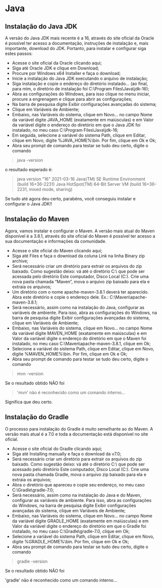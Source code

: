 # Java

## Instalação do Java JDK

A versão do Java JDK mais recente é a 16, através do site oficial da Oracle é possível ter acesso a documentação, instruções de instalação e, mais importante, download do JDK. Portanto, para instalar e configurar siga estes passos:

- Acesse o site oficial da Oracle clicando aqui;
- Siga até Oracle JDK e clique em Download;
- Procure por Windows x64 Installer e faça o download;
- Inicie a instalação do Java JDK executando o arquivo de instalação;
- Siga instalação e copie o endereço do diretório instalado… (ao final, para mim, o diretório de instalação foi C:\Program Files\Java\jdk-16);
- Abra as configurações do Windows, para isso clique no menu iniciar, procure a engrenagem e clique para abrir as configurações;
- Na barra de pesquisa digite Exibir configurações avançadas do sistema;
- Clique em Variáveis de Ambiente;
- Embaixo, nas Variáveis do sistema, clique em Novo… no campo Nome da variável digite JAVA_HOME (exatamente em maiúsculas) e em Valor da variável digite o endereço do diretório em que o Java JDK foi instalado, no meu caso C:\Program Files\Java\jdk-16;
- Em seguida, selecione a variável do sistema Path, clique em Editar, clique em Novo, digite %JAVA_HOME%\bin. Por fim, clique em Ok e Ok;
- Abra seu prompt de comando para testar se tudo deu certo, digite o comando

>java -version

o resultado esperado é:

>java version "16" 2021-03-16
>Java(TM) SE Runtime Environment (build 16+36-2231)
>Java HotSpot(TM) 64-Bit Server VM (build 16+36-2231, mixed mode, sharing)

Se tudo até agora deu certo, parabéns, você conseguiu instalar e configurar o Java JDK!!

## Instalação do Maven

Agora, vamos instalar e configurar o Maven. A versão mais atual do Maven disponível é a 3.8.1, através do site oficial do Maven é possível ter acesso a sua documentação e informações da comunidade.

- Acesse o site oficial do Maven clicando aqui;
- Siga até Files e faça o download da coluna Link na linha Binary zip archive;
- Será necessário criar um diretório para extrair os arquivos do zip baixado. Como sugestão deixo: vá até o diretório C:\ que pode ser acessada pelo diretório Este computador, Disco Local (C:). Crie uma nova pasta chamada “Maven”, mova o arquivo zip baixado para ela e extraia os arquivos;
- Um diretório com o nome apache-maven-3.8.1 deverá ter aparecido. Abra este diretório e copie o endereço dele. Ex.: C:\Maven\apache-maven-3.8.1;
- Será necessário, assim como na instalação do Java, configurar as variáveis de ambiente. Para isso, abra as configurações do Windows, na barra de pesquisa digite Exibir configurações avançadas do sistema, clique em Variáveis de Ambiente;
- Embaixo, nas Variáveis do sistema, clique em Novo… no campo Nome da variável digite MAVEN_HOME (exatamente em maiúsculas) e em Valor da variável digite o endereço do diretório em que o Maven foi instalado, no meu caso C:\Maven\apache-maven-3.8.1, clique em Ok;
- Selecione a variável do sistema Path, clique em Editar, clique em Novo, digite %MAVEN_HOME%\bin. Por fim, clique em Ok e Ok;
- Abra seu prompt de comando para testar se tudo deu certo, digite o comando

> mvn -version

Se o resultado obtido NÃO foi

> 'mvn' não é reconhecido como um comando interno…

Significa que deu certo.

## Instalação do Gradle

O processo para instalação do Gradle é muito semelhante ao do Maven. A versão mais atual é a 7.0 e toda a documentação está disponível no site oficial.

- Acesse o site oficial do Gradle clicando aqui;
- Siga até Installing manually e faça o download da v7.0;
- Será necessário criar um diretório para extrair os arquivos do zip baixado. Como sugestão deixo: vá até o diretório C:\ que pode ser acessado pelo diretório Este computador, Disco Local (C:). Crie uma nova pasta chamada Gradle, mova o arquivo zip baixado para ela e extraia os arquivos;
- Abra o diretório que apareceu e copie seu endereço, no meu caso C:\Gradle\gradle-7.0;
- Será necessário, assim como na instalação do Java e do Maven, configurar as variáveis de ambiente. Para isso, abra as configurações do Windows, na barra de pesquisa digite Exibir configurações avançadas do sistema, clique em Variáveis de Ambiente;
- Embaixo, nas Variáveis do sistema, clique em Novo… no campo Nome da variável digite GRADLE_HOME (exatamente em maiúsculas) e em Valor da variável digite o endereço do diretório em que o Gradle foi instalado, no meu caso C:\Gradle\gradle-7.0, clique em Ok;
- Selecione a variável do sistema Path, clique em Editar, clique em Novo, digite %GRADLE_HOME%\bin. Por fim, clique em Ok e Ok;
- Abra seu prompt de comando para testar se tudo deu certo, digite o comando

> gradle -version

Se o resultado obtido NÃO foi

'gradle' não é reconhecido como um comando interno…
